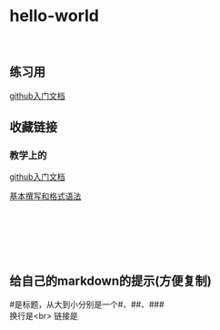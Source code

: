 # hello-world<br>
<br>

## 练习用<br>

<a href="https://docs.github.com/zh/get-started">github入门文档<a/>
<br>

## 收藏链接<br>

### 教学上的<br>
<a href="https://docs.github.com/zh/get-started">github入门文档<a/>
<br>

<a href="https://docs.github.com/zh/get-started/writing-on-github/getting-started-with-writing-and-formatting-on-github/basic-writing-and-formatting-syntax">基本撰写和格式语法<a/>
<br>

<a href=""><a/>
<br>

<a href=""><a/>
<br>

<a href=""><a/>
<br>

## 给自己的markdown的提示(方便复制)<br>
#是标题，从大到小分别是一个#、##、###
<br>
换行是\<br\>
链接是 <a href=""><a/>
<br>


